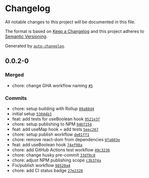# Changelog

All notable changes to this project will be documented in this file.

The format is based on [Keep a Changelog](https://keepachangelog.com/en/1.0.0/)
and this project adheres to [Semantic Versioning](https://semver.org/spec/v2.0.0.html).

Generated by [`auto-changelog`](https://github.com/CookPete/auto-changelog).

## 0.0.2-0

### Merged

- chore: change GHA workflow naming [`#5`](https://github.com/digitalmonad/custom-react-hooks-library/pull/5)

### Commits

- chore: setup building with Rollup [`89a80d4`](https://github.com/digitalmonad/custom-react-hooks-library/commit/89a80d4cdcc310e51b36b39d84ea5e9ffa069a98)
- initial setup [`53044b3`](https://github.com/digitalmonad/custom-react-hooks-library/commit/53044b3de5168c6df6e2591b1704ceaf32bd5583)
- feat: add tests for useBoolean hook [`9521e3f`](https://github.com/digitalmonad/custom-react-hooks-library/commit/9521e3f90fdc994dc1294e78e590913ced3a9c64)
- chore: setup publishing to NPM [`946f154`](https://github.com/digitalmonad/custom-react-hooks-library/commit/946f154973e7fae1be48ce4f546efc2cf88b1cbb)
- feat: add useMap hook + add tests [`5eec267`](https://github.com/digitalmonad/custom-react-hooks-library/commit/5eec267b9f379624d7e15e62e7d46bebe0a2a61c)
- chore: setup publish workflow [`de01ff1`](https://github.com/digitalmonad/custom-react-hooks-library/commit/de01ff1db9a7862894983e270a99fced60d58b21)
- chore: remove react-dom from dependencies [`9fa603e`](https://github.com/digitalmonad/custom-react-hooks-library/commit/9fa603e3f3bc497f3273e7c35b847fb57af17bff)
- feat: add useBoolean hook [`74ef98a`](https://github.com/digitalmonad/custom-react-hooks-library/commit/74ef98a529e21a59f2bb94c4705d2312cbd599e9)
- chore: add GitHub Actions test workflow [`49c3236`](https://github.com/digitalmonad/custom-react-hooks-library/commit/49c32363e402efe4cdee5f9a33bfeb2a7e9312a6)
- chore: change husky pre-commit [`33df0c8`](https://github.com/digitalmonad/custom-react-hooks-library/commit/33df0c8926f05f0c9ae1d45252cfb185b1ba778d)
- chore: adjust NPM publishing scope [`c3b374a`](https://github.com/digitalmonad/custom-react-hooks-library/commit/c3b374a9ecf613c5416c3e1922698c59f538f916)
- Fix/publish workflow [`98520a4`](https://github.com/digitalmonad/custom-react-hooks-library/commit/98520a41ec955adeff4724fce0456b3ba49e9338)
- chore: add CI status badge [`27e2328`](https://github.com/digitalmonad/custom-react-hooks-library/commit/27e23289feae4ed1cc34091fb81851f489cef742)
